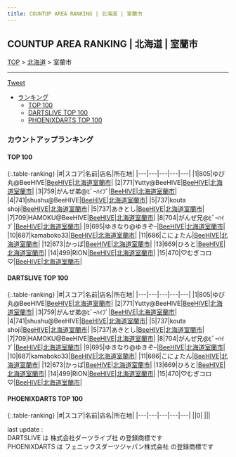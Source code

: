 ```yaml
---
title: COUNTUP AREA RANKING | 北海道 | 室蘭市
---
```

## COUNTUP AREA RANKING | 北海道 | 室蘭市

[TOP](/darts/rank/) > [北海道](/darts/rank/北海道/) > 室蘭市

___

<a href="https://twitter.com/share?ref_src=twsrc%5Etfw" data-text="COUNTUP AREA RANKING | 北海道室蘭市" class="twitter-share-button" data-hashtags="DARTSLIVE,PHOENIXDARTS,darts,ダーツ" data-show-count="false">Tweet</a>

* [ランキング](#カウントアップランキング)
    * [TOP 100](#top-100)
    * [DARTSLIVE TOP 100](#dartslive-top-100)
    * [PHOENIXDARTS TOP 100](#phoenixdarts-top-100)

### カウントアップランキング

#### TOP 100



{:.table-ranking}
|#|スコア|名前|店名|所在地|
|---|---|---|---|---|
|1|805|<span class="rank-name-dl">ゆぴ丸@BeeHIVE</span>|<a href="https://search.dartslive.com/jp/shop/395212ba2b0f772fa3f63593b5358cc4">BeeHIVE</a>|<a href="/darts/rank/北海道/室蘭市">北海道室蘭市</a>|
|2|771|<span class="rank-name-dl">Yutty@BeeHIVE</span>|<a href="https://search.dartslive.com/jp/shop/395212ba2b0f772fa3f63593b5358cc4">BeeHIVE</a>|<a href="/darts/rank/北海道/室蘭市">北海道室蘭市</a>|
|3|759|<span class="rank-name-dl">がんぜ弟@ﾋﾞｰﾊｲﾌﾞ</span>|<a href="https://search.dartslive.com/jp/shop/395212ba2b0f772fa3f63593b5358cc4">BeeHIVE</a>|<a href="/darts/rank/北海道/室蘭市">北海道室蘭市</a>|
|4|741|<span class="rank-name-dl">shushu@BeeHIVE</span>|<a href="https://search.dartslive.com/jp/shop/395212ba2b0f772fa3f63593b5358cc4">BeeHIVE</a>|<a href="/darts/rank/北海道/室蘭市">北海道室蘭市</a>|
|5|737|<span class="rank-name-dl">kouta shoji</span>|<a href="https://search.dartslive.com/jp/shop/395212ba2b0f772fa3f63593b5358cc4">BeeHIVE</a>|<a href="/darts/rank/北海道/室蘭市">北海道室蘭市</a>|
|5|737|<span class="rank-name-dl">あきとし</span>|<a href="https://search.dartslive.com/jp/shop/395212ba2b0f772fa3f63593b5358cc4">BeeHIVE</a>|<a href="/darts/rank/北海道/室蘭市">北海道室蘭市</a>|
|7|709|<span class="rank-name-dl">HAMOKU@BeeHIVE</span>|<a href="https://search.dartslive.com/jp/shop/395212ba2b0f772fa3f63593b5358cc4">BeeHIVE</a>|<a href="/darts/rank/北海道/室蘭市">北海道室蘭市</a>|
|8|704|<span class="rank-name-dl">がんぜ兄@ﾋﾞｰﾊｲﾌﾞ</span>|<a href="https://search.dartslive.com/jp/shop/395212ba2b0f772fa3f63593b5358cc4">BeeHIVE</a>|<a href="/darts/rank/北海道/室蘭市">北海道室蘭市</a>|
|9|695|<span class="rank-name-dl">ゆきなり@ゆきぞｰ</span>|<a href="https://search.dartslive.com/jp/shop/395212ba2b0f772fa3f63593b5358cc4">BeeHIVE</a>|<a href="/darts/rank/北海道/室蘭市">北海道室蘭市</a>|
|10|687|<span class="rank-name-dl">kamaboko33</span>|<a href="https://search.dartslive.com/jp/shop/395212ba2b0f772fa3f63593b5358cc4">BeeHIVE</a>|<a href="/darts/rank/北海道/室蘭市">北海道室蘭市</a>|
|11|686|<span class="rank-name-dl">こにょたん</span>|<a href="https://search.dartslive.com/jp/shop/395212ba2b0f772fa3f63593b5358cc4">BeeHIVE</a>|<a href="/darts/rank/北海道/室蘭市">北海道室蘭市</a>|
|12|673|<span class="rank-name-dl">かっぱ</span>|<a href="https://search.dartslive.com/jp/shop/395212ba2b0f772fa3f63593b5358cc4">BeeHIVE</a>|<a href="/darts/rank/北海道/室蘭市">北海道室蘭市</a>|
|13|669|<span class="rank-name-dl">ひろと</span>|<a href="https://search.dartslive.com/jp/shop/395212ba2b0f772fa3f63593b5358cc4">BeeHIVE</a>|<a href="/darts/rank/北海道/室蘭市">北海道室蘭市</a>|
|14|499|<span class="rank-name-dl">RION</span>|<a href="https://search.dartslive.com/jp/shop/395212ba2b0f772fa3f63593b5358cc4">BeeHIVE</a>|<a href="/darts/rank/北海道/室蘭市">北海道室蘭市</a>|
|15|470|<span class="rank-name-dl">♡むぎコロ♡</span>|<a href="https://search.dartslive.com/jp/shop/395212ba2b0f772fa3f63593b5358cc4">BeeHIVE</a>|<a href="/darts/rank/北海道/室蘭市">北海道室蘭市</a>|


#### DARTSLIVE TOP 100



{:.table-ranking}
|#|スコア|名前|店名|所在地|
|---|---|---|---|---|
|1|805|<span class="rank-name-dl">ゆぴ丸@BeeHIVE</span>|<a href="https://search.dartslive.com/jp/shop/395212ba2b0f772fa3f63593b5358cc4">BeeHIVE</a>|<a href="/darts/rank/北海道/室蘭市">北海道室蘭市</a>|
|2|771|<span class="rank-name-dl">Yutty@BeeHIVE</span>|<a href="https://search.dartslive.com/jp/shop/395212ba2b0f772fa3f63593b5358cc4">BeeHIVE</a>|<a href="/darts/rank/北海道/室蘭市">北海道室蘭市</a>|
|3|759|<span class="rank-name-dl">がんぜ弟@ﾋﾞｰﾊｲﾌﾞ</span>|<a href="https://search.dartslive.com/jp/shop/395212ba2b0f772fa3f63593b5358cc4">BeeHIVE</a>|<a href="/darts/rank/北海道/室蘭市">北海道室蘭市</a>|
|4|741|<span class="rank-name-dl">shushu@BeeHIVE</span>|<a href="https://search.dartslive.com/jp/shop/395212ba2b0f772fa3f63593b5358cc4">BeeHIVE</a>|<a href="/darts/rank/北海道/室蘭市">北海道室蘭市</a>|
|5|737|<span class="rank-name-dl">kouta shoji</span>|<a href="https://search.dartslive.com/jp/shop/395212ba2b0f772fa3f63593b5358cc4">BeeHIVE</a>|<a href="/darts/rank/北海道/室蘭市">北海道室蘭市</a>|
|5|737|<span class="rank-name-dl">あきとし</span>|<a href="https://search.dartslive.com/jp/shop/395212ba2b0f772fa3f63593b5358cc4">BeeHIVE</a>|<a href="/darts/rank/北海道/室蘭市">北海道室蘭市</a>|
|7|709|<span class="rank-name-dl">HAMOKU@BeeHIVE</span>|<a href="https://search.dartslive.com/jp/shop/395212ba2b0f772fa3f63593b5358cc4">BeeHIVE</a>|<a href="/darts/rank/北海道/室蘭市">北海道室蘭市</a>|
|8|704|<span class="rank-name-dl">がんぜ兄@ﾋﾞｰﾊｲﾌﾞ</span>|<a href="https://search.dartslive.com/jp/shop/395212ba2b0f772fa3f63593b5358cc4">BeeHIVE</a>|<a href="/darts/rank/北海道/室蘭市">北海道室蘭市</a>|
|9|695|<span class="rank-name-dl">ゆきなり@ゆきぞｰ</span>|<a href="https://search.dartslive.com/jp/shop/395212ba2b0f772fa3f63593b5358cc4">BeeHIVE</a>|<a href="/darts/rank/北海道/室蘭市">北海道室蘭市</a>|
|10|687|<span class="rank-name-dl">kamaboko33</span>|<a href="https://search.dartslive.com/jp/shop/395212ba2b0f772fa3f63593b5358cc4">BeeHIVE</a>|<a href="/darts/rank/北海道/室蘭市">北海道室蘭市</a>|
|11|686|<span class="rank-name-dl">こにょたん</span>|<a href="https://search.dartslive.com/jp/shop/395212ba2b0f772fa3f63593b5358cc4">BeeHIVE</a>|<a href="/darts/rank/北海道/室蘭市">北海道室蘭市</a>|
|12|673|<span class="rank-name-dl">かっぱ</span>|<a href="https://search.dartslive.com/jp/shop/395212ba2b0f772fa3f63593b5358cc4">BeeHIVE</a>|<a href="/darts/rank/北海道/室蘭市">北海道室蘭市</a>|
|13|669|<span class="rank-name-dl">ひろと</span>|<a href="https://search.dartslive.com/jp/shop/395212ba2b0f772fa3f63593b5358cc4">BeeHIVE</a>|<a href="/darts/rank/北海道/室蘭市">北海道室蘭市</a>|
|14|499|<span class="rank-name-dl">RION</span>|<a href="https://search.dartslive.com/jp/shop/395212ba2b0f772fa3f63593b5358cc4">BeeHIVE</a>|<a href="/darts/rank/北海道/室蘭市">北海道室蘭市</a>|
|15|470|<span class="rank-name-dl">♡むぎコロ♡</span>|<a href="https://search.dartslive.com/jp/shop/395212ba2b0f772fa3f63593b5358cc4">BeeHIVE</a>|<a href="/darts/rank/北海道/室蘭市">北海道室蘭市</a>|


#### PHOENIXDARTS TOP 100



{:.table-ranking}
|#|スコア|名前|店名|所在地|
|---|---|---|---|---|
||0|<span class="rank-name-dl"> </span>|<a href=""></a>|<a href="/darts/rank//"></a>|


<div class="footer border-top border-gray-light mt-5 pt-3 text-right text-gray">
    last update : <span style="font-weight: italic" id="foot_last_modified"></span><br />
    DARTSLIVE は 株式会社ダーツライブ社 の登録商標です<br />
    PHOENIXDARTS は フェニックスダーツジャパン株式会社 の登録商標です<br />
</div>

<script src="https://cdnjs.cloudflare.com/ajax/libs/jquery.tablesorter/2.31.3/js/jquery.tablesorter.min.js" integrity="sha512-qzgd5cYSZcosqpzpn7zF2ZId8f/8CHmFKZ8j7mU4OUXTNRd5g+ZHBPsgKEwoqxCtdQvExE5LprwwPAgoicguNg==" crossorigin="anonymous" referrerpolicy="no-referrer"></script>
<link rel="stylesheet" href="https://cdnjs.cloudflare.com/ajax/libs/jquery.tablesorter/2.31.3/css/theme.default.min.css" integrity="sha512-wghhOJkjQX0Lh3NSWvNKeZ0ZpNn+SPVXX1Qyc9OCaogADktxrBiBdKGDoqVUOyhStvMBmJQ8ZdMHiR3wuEq8+w==" crossorigin="anonymous" referrerpolicy="no-referrer" />
<script>
$(function() {
    $(".table-ranking").tablesorter({sortList:[[0, 0]]});
    $("#foot_last_modified").text(formatDate(new Date(document.lastModified), 'yyyy-MM-dd HH:mm:ss'));
});
</script>

<script async src="https://platform.twitter.com/widgets.js" charset="utf-8"></script>